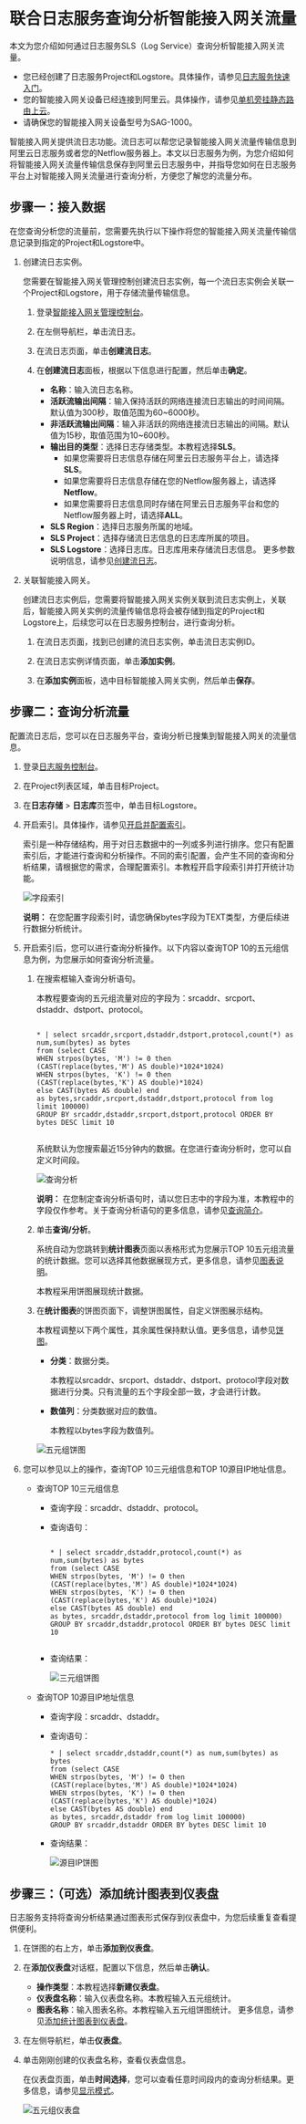 # 联合日志服务查询分析智能接入网关流量

本文为您介绍如何通过日志服务SLS（Log Service）查询分析智能接入网关流量。

-   您已经创建了日志服务Project和Logstore。具体操作，请参见[日志服务快速入门](/cn.zh-CN/.md)。
-   您的智能接入网关设备已经连接到阿里云。具体操作，请参见[单机旁挂静态路由上云](/cn.zh-CN/教程专区/单机旁挂静态路由上云.md)。
-   请确保您的智能接入网关设备型号为SAG-1000。

智能接入网关提供流日志功能。流日志可以帮您记录智能接入网关流量传输信息到阿里云日志服务或者您的Netflow服务器上。本文以日志服务为例，为您介绍如何将智能接入网关流量传输信息保存到阿里云日志服务中，并指导您如何在日志服务平台上对智能接入网关流量进行查询分析，方便您了解您的流量分布。

## 步骤一：接入数据

在您查询分析您的流量前，您需要先执行以下操作将您的智能接入网关流量传输信息记录到指定的Project和Logstore中。

1.  创建流日志实例。

    您需要在智能接入网关管理控制创建流日志实例，每一个流日志实例会关联一个Project和Logstore，用于存储流量传输信息。

    1.  登录[智能接入网关管理控制台](https://smartag.console.aliyun.com)。

    2.  在左侧导航栏，单击流日志。

    3.  在流日志页面，单击**创建流日志**。

    4.  在**创建流日志**面板，根据以下信息进行配置，然后单击**确定**。

        -   **名称**：输入流日志名称。
        -   **活跃流输出间隔**：输入保持活跃的网络连接流日志输出的时间间隔。默认值为300秒，取值范围为60~6000秒。
        -   **非活跃流输出间隔**：输入非活跃的网络连接流日志输出的间隔。默认值为15秒，取值范围为10~600秒。
        -   **输出目的类型**：选择日志存储类型。本教程选择**SLS**。
            -   如果您需要将日志信息存储在阿里云日志服务平台上，请选择**SLS**。
            -   如果您需要将日志信息存储在您的Netflow服务器上，请选择**Netflow**。
            -   如果您需要将日志信息同时存储在阿里云日志服务平台和您的Netflow服务器上时，请选择**ALL**。
        -   **SLS Region**：选择日志服务所属的地域。
        -   **SLS Project**：选择存储流日志信息的日志库所属的项目。
        -   **SLS Logstore**：选择日志库。日志库用来存储流日志信息。
        更多参数说明信息，请参见[创建流日志](/cn.zh-CN/配置指南/流日志/创建流日志.md)。

2.  关联智能接入网关。

    创建流日志实例后，您需要将智能接入网关实例关联到流日志实例上，关联后，智能接入网关实例的流量传输信息将会被存储到指定的Project和Logstore上，后续您可以在日志服务控制台，进行查询分析。

    1.  在流日志页面，找到已创建的流日志实例，单击流日志实例ID。

    2.  在流日志实例详情页面，单击**添加实例**。

    3.  在**添加实例**面板，选中目标智能接入网关实例，然后单击**保存**。


## 步骤二：查询分析流量

配置流日志后，您可以在日志服务平台，查询分析已搜集到智能接入网关的流量信息。

1.  登录[日志服务控制台](https://sls.console.aliyun.com)。

2.  在Project列表区域，单击目标Project。

3.  在**日志存储** \> **日志库**页签中，单击目标Logstore。

4.  开启索引。具体操作，请参见[开启并配置索引](/cn.zh-CN/查询与分析/配置索引.md)。

    索引是一种存储结构，用于对日志数据中的一列或多列进行排序。您只有配置索引后，才能进行查询和分析操作。不同的索引配置，会产生不同的查询和分析结果，请根据您的需求，合理配置索引。本教程开启字段索引并打开统计功能。

    ![字段索引](https://static-aliyun-doc.oss-accelerate.aliyuncs.com/assets/img/zh-CN/1293522161/p232776.png)

    **说明：** 在您配置字段索引时，请您确保bytes字段为TEXT类型，方便后续进行数据分析统计。

5.  开启索引后，您可以进行查询分析操作。以下内容以查询TOP 10的五元组信息为例，为您展示如何查询分析流量。

    1.  在搜索框输入查询分析语句。

        本教程要查询的五元组流量对应的字段为：srcaddr、srcport、dstaddr、dstport、protocol。

        ```
        
        * | select srcaddr,srcport,dstaddr,dstport,protocol,count(*) as num,sum(bytes) as bytes
        from (select CASE
        WHEN strpos(bytes, 'M') != 0 then
        (CAST(replace(bytes,'M') AS double)*1024*1024)
        WHEN strpos(bytes, 'K') != 0 then
        (CAST(replace(bytes,'K') AS double)*1024)
        else CAST(bytes AS double) end
        as bytes,srcaddr,srcport,dstaddr,dstport,protocol from log limit 100000)
        GROUP BY srcaddr,dstaddr,srcport,dstport,protocol ORDER BY bytes DESC limit 10
                                        
        ```

        系统默认为您搜索最近15分钟内的数据。在您进行查询分析时，您可以自定义时间段。

        ![查询分析](https://static-aliyun-doc.oss-accelerate.aliyuncs.com/assets/img/zh-CN/1293522161/p236449.png)

        **说明：** 在您制定查询分析语句时，请以您日志中的字段为准，本教程中的字段仅作参考。关于查询分析语句的更多信息，请参见[查询简介](/cn.zh-CN/查询与分析/查询简介.md)。

    2.  单击**查询/分析**。

        系统自动为您跳转到**统计图表**页面以表格形式为您展示TOP 10五元组流量的统计数据。您可以选择其他数据展现方式，更多信息，请参见[图表说明](/cn.zh-CN/可视化与告警/统计图表/图表说明.md)。

        本教程采用饼图展现统计数据。

    3.  在**统计图表**的饼图页面下，调整饼图属性，自定义饼图展示结构。

        本教程调整以下两个属性，其余属性保持默认值。更多信息，请参见[饼图](/cn.zh-CN/可视化与告警/统计图表/饼图.md)。

        -   **分类**：数据分类。

            本教程以srcaddr、srcport、dstaddr、dstport、protocol字段对数据进行分类。只有流量的五个字段全部一致，才会进行计数。

        -   **数值列**：分类数据对应的数值。

            本教程以bytes字段为数值列。

        ![五元组饼图](https://static-aliyun-doc.oss-accelerate.aliyuncs.com/assets/img/zh-CN/1293522161/p232554.png)

6.  您可以参见以上的操作，查询TOP 10三元组信息和TOP 10源目IP地址信息。

    -   查询TOP 10三元组信息
        -   查询字段：srcaddr、dstaddr、protocol。
        -   查询语句：

            ```
            
            * | select srcaddr,dstaddr,protocol,count(*) as num,sum(bytes) as bytes
            from (select CASE
            WHEN strpos(bytes, 'M') != 0 then
            (CAST(replace(bytes,'M') AS double)*1024*1024)
            WHEN strpos(bytes, 'K') != 0 then
            (CAST(replace(bytes,'K') AS double)*1024)
            else CAST(bytes AS double) end
            as bytes, srcaddr,dstaddr,protocol from log limit 100000)
            GROUP BY srcaddr,dstaddr,protocol ORDER BY bytes DESC limit 10
                                                    
            ```

        -   查询结果：

            ![三元组饼图](https://static-aliyun-doc.oss-accelerate.aliyuncs.com/assets/img/zh-CN/1293522161/p232850.png)

    -   查询TOP 10源目IP地址信息
        -   查询字段：srcaddr、dstaddr。
        -   查询语句：

            ```
            * | select srcaddr,dstaddr,count(*) as num,sum(bytes) as bytes
            from (select CASE
            WHEN strpos(bytes, 'M') != 0 then
            (CAST(replace(bytes,'M') AS double)*1024*1024)
            WHEN strpos(bytes, 'K') != 0 then
            (CAST(replace(bytes,'K') AS double)*1024)
            else CAST(bytes AS double) end
            as bytes, srcaddr,dstaddr from log limit 100000)
            GROUP BY srcaddr,dstaddr ORDER BY bytes DESC limit 10
            ```

        -   查询结果：

            ![源目IP饼图](https://static-aliyun-doc.oss-accelerate.aliyuncs.com/assets/img/zh-CN/5025522161/p232851.png)


## 步骤三：（可选）添加统计图表到仪表盘

日志服务支持将查询分析结果通过图表形式保存到仪表盘中，为您后续重复查看提供便利。

1.  在饼图的右上方，单击**添加到仪表盘**。

2.  在**添加仪表盘**对话框，配置以下信息，然后单击**确认**。

    -   **操作类型**：本教程选择**新建仪表盘**。
    -   **仪表盘名称**：输入仪表盘名称。本教程输入五元组统计。
    -   **图表名称**：输入图表名称。本教程输入五元组饼图统计。
    更多信息，请参见[添加统计图表到仪表盘](/cn.zh-CN/可视化与告警/仪表盘/添加统计图表到仪表盘.md)。

3.  在左侧导航栏，单击**仪表盘**。

4.  单击刚刚创建的仪表盘名称，查看仪表盘信息。

    在仪表盘页面，单击**时间选择**，您可以查看任意时间段内的查询分析结果。更多信息，请参见[显示模式](/cn.zh-CN/可视化与告警/仪表盘/显示模式.md)。

    ![五元组仪表盘](https://static-aliyun-doc.oss-accelerate.aliyuncs.com/assets/img/zh-CN/5025522161/p232825.png)


